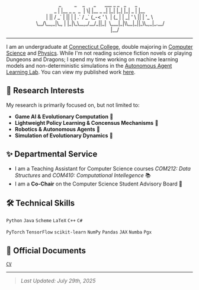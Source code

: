 <p align="center">
&nbsp;&nbsp;&nbsp;&nbsp;_&nbsp;&nbsp;&nbsp;&nbsp;&nbsp;&nbsp;&nbsp;&nbsp;&nbsp;_&nbsp;&nbsp;&nbsp;&nbsp;_&nbsp;&nbsp;&nbsp;&nbsp;&nbsp;&nbsp;_&nbsp;&nbsp;&nbsp;&nbsp;&nbsp;&nbsp;___&nbsp;_&nbsp;_&nbsp;&nbsp;&nbsp;_&nbsp;&nbsp;&nbsp;&nbsp;&nbsp;&nbsp;_&nbsp;&nbsp;&nbsp;&nbsp;&nbsp;&nbsp;<br>
&nbsp;_&nbsp;|&nbsp;|__&nbsp;_&nbsp;_&nbsp;&nbsp;_&nbsp;&nbsp;|&nbsp;\|&nbsp;|__&nbsp;_&nbsp;_|&nbsp;|_|&nbsp;|_|&nbsp;|_|&nbsp;_&nbsp;|&nbsp;|__&nbsp;<br>
|&nbsp;||&nbsp;/&nbsp;_`&nbsp;|&nbsp;||&nbsp;|&nbsp;|&nbsp;.`&nbsp;/&nbsp;_`&nbsp;(_-&lt;&nbsp;'&nbsp;\&nbsp;&nbsp;|&nbsp;(_&nbsp;|&nbsp;|&nbsp;_|&nbsp;'&nbsp;\&nbsp;||&nbsp;|&nbsp;'_&nbsp;\<br>
&nbsp;\__/\__,_|\_,&nbsp;|&nbsp;|_|\_\__,_/__/_||_|&nbsp;&nbsp;\___|_|\\__|_||_\\_,_|_.__/<br>
&nbsp;&nbsp;&nbsp;&nbsp;&nbsp;&nbsp;&nbsp;&nbsp;&nbsp;&nbsp;&nbsp;&nbsp;&nbsp;&nbsp;&nbsp;&nbsp;&nbsp;&nbsp;&nbsp;&nbsp;&nbsp;|__/<br>
</p>

---

I am an undergraduate at [Connecticut College](https://www.conncoll.edu/), double majoring in [Computer Science](https://www.conncoll.edu/academics/majors-departments-programs/departments/computer-science/) and [Physics](https://www.conncoll.edu/academics/majors-departments-programs/departments/physics-astronomy-and-geophysics/). While I'm not reading science fiction novels or playing Dungeons and Dragons; I spend my time working on machine learning models and non-deterministic simulations in the [Autonomous Agent Learning Lab](https://oak.conncoll.edu/parker/research.html). You can view my published work [here](https://scholar.google.com/citations?user=mporz1gAAAAJ&hl=en).

## 🔬 Research Interests

My research is primarily focused on, but not limited to:
- **Game AI & Evolutionary Computation** 🧬
- **Lightweight Policy Learning & Concensus Mechanisms** 🔮
- **Robotics & Autonomous Agents** 🤖  
- **Simulation of Evolutionary Dynamics** 🌱  

## ✨ Departmental Service

- I am a Teaching Assistant for Computer Science courses *COM212: Data Structures* and *COM410: Computational Intellegence* 📚
- I am a **Co-Chair** on the Computer Science Student Advisory Board 💬


## 🛠️ Technical Skills

`Python` `Java` `Scheme` `LaTeX` `C++` `C#`

`PyTorch` `TensorFlow` `scikit-learn` `NumPy` `Pandas` `JAX` `Numba` `Pgx`


## 📄 Official Documents

[` CV `](Jay.Nash.CV.pdf)

---

> _Last Updated: July 29th, 2025_
